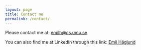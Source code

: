 ```yaml
---
layout: page
title: Contact me
permalink: /contact/
---
```


Please contact me at: [emilh@cs.umu.se](mailto:emilh@cs.umu.se)

You can also find me at LinkedIn through this link: [Emil Häglund](https://www.linkedin.com/in/emil-h%C3%A4glund-0292a71a9/)
